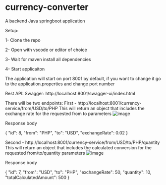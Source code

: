 # currency-converter
A backend Java springboot application

Setup:

1- Clone the repo

2- Open with vscode or editor of choice

3- Wait for maven install all dependencies

4- Start applicaiton

The application will start on port 8001 by default, if you want to change it go to the application.properties and change port number

Rest API:
Swagger: http://localhost:8001/swagger-ui/index.html

There will be two endpoints:
First - http://localhost:8001/currency-service/from/USD/to/PHP 
This will return an object that includes the exchange rate for the requested from to parameters
![image](https://user-images.githubusercontent.com/22933014/172160154-a9d6cb53-cb78-41a6-825c-58e6e30d6668.png)
	
Response body

{
  "id": 8,
  "from": "PHP",
  "to": "USD",
  "exchangeRate": 0.02
}

Second - http://localhost:8001/currency-service/from/USD/to/PHP/quantity 
This will return an object that includes the calculated conversion for the requested from/to/quantity parameters
![image](https://user-images.githubusercontent.com/22933014/172160858-68f7d3c2-d0da-4bf0-a4ff-148f647e1818.png)
	
Response body

{
  "id": 7,
  "from": "USD",
  "to": "PHP",
  "exchangeRate": 50,
  "quantity": 10,
  "totalCalculatedAmount": 500
}

